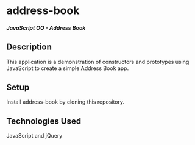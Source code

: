 # address-book

##### JavaScript OO - Address Book

## Description

This application is a demonstration of constructors and prototypes using JavaScript to create a simple Address Book app.

## Setup

Install address-book by cloning this repository.

## Technologies Used

JavaScript and jQuery